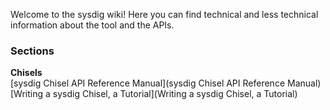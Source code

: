 Welcome to the sysdig wiki!
Here you can find technical and less technical information about the tool and the APIs.
### Sections
**Chisels**  
[sysdig Chisel API Reference Manual](sysdig Chisel API Reference Manual)  
[Writing a sysdig Chisel, a Tutorial](Writing a sysdig Chisel, a Tutorial)